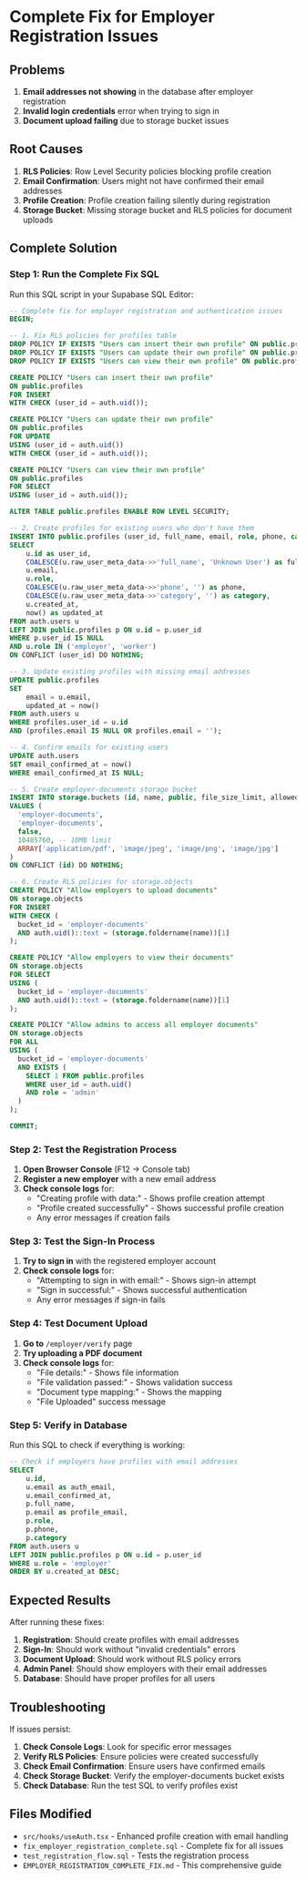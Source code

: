 # Complete Fix for Employer Registration Issues

## Problems
1. **Email addresses not showing** in the database after employer registration
2. **Invalid login credentials** error when trying to sign in
3. **Document upload failing** due to storage bucket issues

## Root Causes
1. **RLS Policies**: Row Level Security policies blocking profile creation
2. **Email Confirmation**: Users might not have confirmed their email addresses
3. **Profile Creation**: Profile creation failing silently during registration
4. **Storage Bucket**: Missing storage bucket and RLS policies for document uploads

## Complete Solution

### Step 1: Run the Complete Fix SQL

Run this SQL script in your Supabase SQL Editor:

```sql
-- Complete fix for employer registration and authentication issues
BEGIN;

-- 1. Fix RLS policies for profiles table
DROP POLICY IF EXISTS "Users can insert their own profile" ON public.profiles;
DROP POLICY IF EXISTS "Users can update their own profile" ON public.profiles;
DROP POLICY IF EXISTS "Users can view their own profile" ON public.profiles;

CREATE POLICY "Users can insert their own profile" 
ON public.profiles 
FOR INSERT 
WITH CHECK (user_id = auth.uid());

CREATE POLICY "Users can update their own profile" 
ON public.profiles 
FOR UPDATE 
USING (user_id = auth.uid())
WITH CHECK (user_id = auth.uid());

CREATE POLICY "Users can view their own profile" 
ON public.profiles 
FOR SELECT 
USING (user_id = auth.uid());

ALTER TABLE public.profiles ENABLE ROW LEVEL SECURITY;

-- 2. Create profiles for existing users who don't have them
INSERT INTO public.profiles (user_id, full_name, email, role, phone, category, created_at, updated_at)
SELECT 
    u.id as user_id,
    COALESCE(u.raw_user_meta_data->>'full_name', 'Unknown User') as full_name,
    u.email,
    u.role,
    COALESCE(u.raw_user_meta_data->>'phone', '') as phone,
    COALESCE(u.raw_user_meta_data->>'category', '') as category,
    u.created_at,
    now() as updated_at
FROM auth.users u
LEFT JOIN public.profiles p ON u.id = p.user_id
WHERE p.user_id IS NULL
AND u.role IN ('employer', 'worker')
ON CONFLICT (user_id) DO NOTHING;

-- 3. Update existing profiles with missing email addresses
UPDATE public.profiles 
SET 
    email = u.email,
    updated_at = now()
FROM auth.users u
WHERE profiles.user_id = u.id
AND (profiles.email IS NULL OR profiles.email = '');

-- 4. Confirm emails for existing users
UPDATE auth.users 
SET email_confirmed_at = now()
WHERE email_confirmed_at IS NULL;

-- 5. Create employer-documents storage bucket
INSERT INTO storage.buckets (id, name, public, file_size_limit, allowed_mime_types)
VALUES (
  'employer-documents',
  'employer-documents',
  false,
  10485760, -- 10MB limit
  ARRAY['application/pdf', 'image/jpeg', 'image/png', 'image/jpg']
)
ON CONFLICT (id) DO NOTHING;

-- 6. Create RLS policies for storage.objects
CREATE POLICY "Allow employers to upload documents" 
ON storage.objects 
FOR INSERT 
WITH CHECK (
  bucket_id = 'employer-documents' 
  AND auth.uid()::text = (storage.foldername(name))[1]
);

CREATE POLICY "Allow employers to view their documents" 
ON storage.objects 
FOR SELECT 
USING (
  bucket_id = 'employer-documents' 
  AND auth.uid()::text = (storage.foldername(name))[1]
);

CREATE POLICY "Allow admins to access all employer documents" 
ON storage.objects 
FOR ALL 
USING (
  bucket_id = 'employer-documents' 
  AND EXISTS (
    SELECT 1 FROM public.profiles 
    WHERE user_id = auth.uid() 
    AND role = 'admin'
  )
);

COMMIT;
```

### Step 2: Test the Registration Process

1. **Open Browser Console** (F12 → Console tab)
2. **Register a new employer** with a new email address
3. **Check console logs** for:
   - "Creating profile with data:" - Shows profile creation attempt
   - "Profile created successfully" - Shows successful profile creation
   - Any error messages if creation fails

### Step 3: Test the Sign-In Process

1. **Try to sign in** with the registered employer account
2. **Check console logs** for:
   - "Attempting to sign in with email:" - Shows sign-in attempt
   - "Sign in successful:" - Shows successful authentication
   - Any error messages if sign-in fails

### Step 4: Test Document Upload

1. **Go to** `/employer/verify` page
2. **Try uploading a PDF document**
3. **Check console logs** for:
   - "File details:" - Shows file information
   - "File validation passed:" - Shows validation success
   - "Document type mapping:" - Shows the mapping
   - "File Uploaded" success message

### Step 5: Verify in Database

Run this SQL to check if everything is working:

```sql
-- Check if employers have profiles with email addresses
SELECT 
    u.id,
    u.email as auth_email,
    u.email_confirmed_at,
    p.full_name,
    p.email as profile_email,
    p.role,
    p.phone,
    p.category
FROM auth.users u
LEFT JOIN public.profiles p ON u.id = p.user_id
WHERE u.role = 'employer'
ORDER BY u.created_at DESC;
```

## Expected Results

After running these fixes:

1. **Registration**: Should create profiles with email addresses
2. **Sign-In**: Should work without "invalid credentials" errors
3. **Document Upload**: Should work without RLS policy errors
4. **Admin Panel**: Should show employers with their email addresses
5. **Database**: Should have proper profiles for all users

## Troubleshooting

If issues persist:

1. **Check Console Logs**: Look for specific error messages
2. **Verify RLS Policies**: Ensure policies were created successfully
3. **Check Email Confirmation**: Ensure users have confirmed emails
4. **Check Storage Bucket**: Verify the employer-documents bucket exists
5. **Check Database**: Run the test SQL to verify profiles exist

## Files Modified

- `src/hooks/useAuth.tsx` - Enhanced profile creation with email handling
- `fix_employer_registration_complete.sql` - Complete fix for all issues
- `test_registration_flow.sql` - Tests the registration process
- `EMPLOYER_REGISTRATION_COMPLETE_FIX.md` - This comprehensive guide



